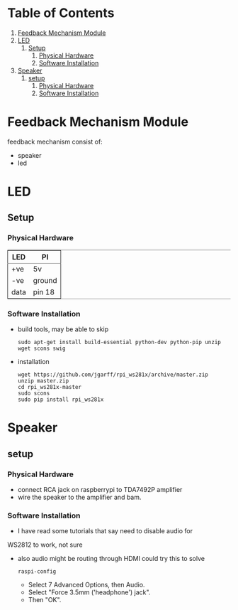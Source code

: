 
# Table of Contents

1.  [Feedback Mechanism Module](#orga336926)
2.  [LED](#org7866952)
    1.  [Setup](#orgb0902b7)
        1.  [Physical Hardware](#org513a6c7)
        2.  [Software Installation](#orgd839ae5)
3.  [Speaker](#orge3b1f50)
    1.  [setup](#orgc228541)
        1.  [Physical Hardware](#orgc1feeca)
        2.  [Software Installation](#org524ceb1)



<a id="orga336926"></a>

# Feedback Mechanism Module

feedback mechanism consist of:

-   speaker
-   led


<a id="org7866952"></a>

# LED


<a id="orgb0902b7"></a>

## Setup


<a id="org513a6c7"></a>

### Physical Hardware

<table border="2" cellspacing="0" cellpadding="6" rules="groups" frame="hsides">


<colgroup>
<col  class="org-left" />

<col  class="org-left" />
</colgroup>
<thead>
<tr>
<th scope="col" class="org-left">LED</th>
<th scope="col" class="org-left">PI</th>
</tr>
</thead>

<tbody>
<tr>
<td class="org-left">+ve</td>
<td class="org-left">5v</td>
</tr>


<tr>
<td class="org-left">-ve</td>
<td class="org-left">ground</td>
</tr>


<tr>
<td class="org-left">data</td>
<td class="org-left">pin 18</td>
</tr>
</tbody>
</table>


<a id="orgd839ae5"></a>

### Software Installation

-   build tools, may be able to skip
    
        sudo apt-get install build-essential python-dev python-pip unzip wget scons swig
-   installation
    
        wget https://github.com/jgarff/rpi_ws281x/archive/master.zip
        unzip master.zip
        cd rpi_ws281x-master
        sudo scons
        sudo pip install rpi_ws281x


<a id="orge3b1f50"></a>

# Speaker


<a id="orgc228541"></a>

## setup


<a id="orgc1feeca"></a>

### Physical Hardware

-   connect RCA jack on raspberrypi to TDA7492P amplifier
-   wire the speaker to the amplifier and bam.


<a id="org524ceb1"></a>

### Software Installation

-   I have read some tutorials that say need to disable audio for

WS2812 to work, not sure

-   also audio might be routing through HDMI could try this to solve
    
        raspi-config
    
    -   Select 7 Advanced Options, then Audio.
    -   Select "Force 3.5mm ('headphone') jack".
    -   Then "OK".

